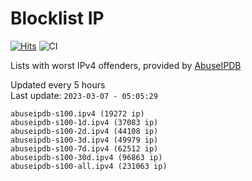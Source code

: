 # Blocklist IP

[![Hits](https://hits.seeyoufarm.com/api/count/incr/badge.svg?url=https%3A%2F%2Fgithub.com%2Fborestad%2Fblocklist-ip%2F&count_bg=%2379C83D&title_bg=%23555555&icon=&icon_color=%23E7E7E7&title=hits&edge_flat=false)](https://hits.seeyoufarm.com)  ![CI](https://img.shields.io/github/workflow/status/borestad/blocklist-ip/CI?style=flat-square)

Lists with worst IPv4 offenders, provided by [AbuseIPDB](https://www.abuseipdb.com/)

<!-- FOOTER-PLACEHOLDER -->
Updated every 5 hours<br>
Last update: `2023-03-07 - 05:05:29`
```
abuseipdb-s100.ipv4 (19272 ip)
abuseipdb-s100-1d.ipv4 (37083 ip)
abuseipdb-s100-2d.ipv4 (44108 ip)
abuseipdb-s100-3d.ipv4 (49979 ip)
abuseipdb-s100-7d.ipv4 (62512 ip)
abuseipdb-s100-30d.ipv4 (96863 ip)
abuseipdb-s100-all.ipv4 (231063 ip)
```
